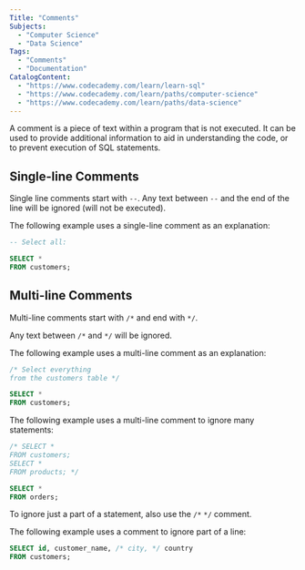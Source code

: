 ```yaml
---
Title: "Comments"
Subjects:
  - "Computer Science"
  - "Data Science"
Tags: 
  - "Comments"
  - "Documentation"
CatalogContent:
  - "https://www.codecademy.com/learn/learn-sql"
  - "https://www.codecademy.com/learn/paths/computer-science"
  - "https://www.codecademy.com/learn/paths/data-science"
---
```


A comment is a piece of text within a program that is not executed. It can be used to provide additional information to aid in understanding the code, or to prevent execution of SQL statements.

## Single-line Comments

Single line comments start with `--`. Any text between `--` and the end of the line will be ignored (will not be executed).

The following example uses a single-line comment as an explanation:

```sql
-- Select all:

SELECT * 
FROM customers;
```

## Multi-line Comments

Multi-line comments start with `/*` and end with `*/`.

Any text between `/*` and `*/` will be ignored.

The following example uses a multi-line comment as an explanation:

```sql
/* Select everything
from the customers table */

SELECT * 
FROM customers;
```

The following example uses a multi-line comment to ignore many statements:

```sql
/* SELECT * 
FROM customers;
SELECT * 
FROM products; */

SELECT * 
FROM orders;
```

To ignore just a part of a statement, also use the `/*` `*/` comment.

The following example uses a comment to ignore part of a line:

```sql
SELECT id, customer_name, /* city, */ country 
FROM customers;
```